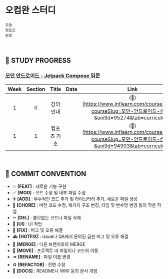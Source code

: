 # 오컴완 스터디
```
오늘
컴포즈
완료
```
<br>

## 📍 STUDY PROGRESS
### [모던 안드로이드 - Jetpack Compose 입문](https://www.inflearn.com/course/%EB%AA%A8%EB%8D%98-%EC%95%88%EB%93%9C%EB%A1%9C%EC%9D%B4%EB%93%9C-%EC%BB%B4%ED%8F%AC%EC%A6%88#curriculum)
| Week | Section | Title | Date | Link |
| :--: | :-----: | :---: | :--: | :--: |
| 1 | 0 | 강의 안내 | | (🔗)[https://www.inflearn.com/course/lecture?courseSlug=모던-안드로이드-컴포즈&unitId=95274&tab=curriculum]|
| 1 | 1 | 컴포즈 기초 | | (🔗)[https://www.inflearn.com/course/lecture?courseSlug=모던-안드로이드-컴포즈&unitId=94903&tab=curriculum]|

<br>

## 📍 COMMIT CONVENTION
- ✨ **[FEAT]** : 새로운 기능 구현
- ✅ **[MOD]** : 코드 수정 및 내부 파일 수정
- ➕ **[ADD]** : 부수적인 코드 추가 및 라이브러리 추가, 새로운 파일 생성
- 🎀 **[CHORE]** : 버전 코드 수정, 패키지 구조 변경, 타입 및 변수명 변경 등의 작은 작업
- ⚰️ **[DEL]** : 쓸모없는 코드나 파일 삭제
- 💄 **[UI]** : UI 작업
- 🔨 **[FIX]** : 버그 및 오류 해결
- 🚑️ **[HOTFIX]** : issue나 QA에서 문의된 급한 버그 및 오류 해결
- 🔀 **[MERGE]** : 다른 브랜치와의 MERGE
- 🚚 **[MOVE]** : 프로젝트 내 파일이나 코드의 이동
- ⏪️ **[RENAME]** : 파일 이름 변경
- ♻️ **[REFACTOR]** : 전면 수정
- 📝 **[DOCS]** : README나 WIKI 등의 문서 개정
